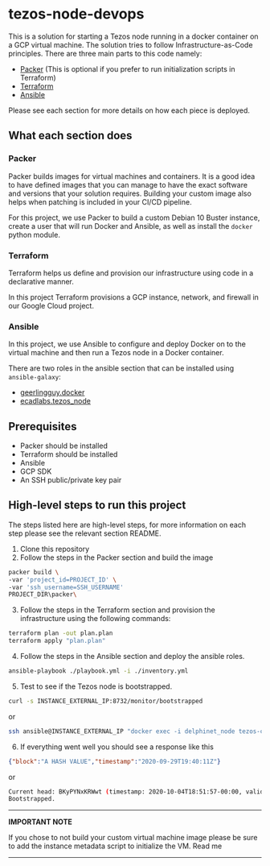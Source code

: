 # tezos-node-devops
This is a solution for starting a Tezos node running in a docker container on a GCP virtual machine. The solution tries to follow Infrastructure-as-Code principles. There are three main parts to this code namely:
* [Packer](packer/) (This is optional if you prefer to run initialization scripts in Terraform)
* [Terraform](terraform/)
* [Ansible](ansible/)

Please see each section for more details on how each piece is deployed.

## What each section does
### Packer
Packer builds images for virtual machines and containers. It is a good idea to have defined images that you can manage to have the exact software and versions that your solution requires. Building your custom image also helps when patching is included in your CI/CD pipeline.

For this project, we use Packer to build a custom Debian 10 Buster instance, create a user that will run Docker and Ansible, as well as install the `docker` python module.

### Terraform
Terraform helps us define and provision our infrastructure using code in a declarative manner.

In this project Terraform provisions a GCP instance, network, and firewall in our Google Cloud project.

### Ansible
In this project, we use Ansible to configure and deploy Docker on to the virtual machine and then run a Tezos node in a Docker container.

There are two roles in the ansible section that can be installed using `ansible-galaxy`:
* [geerlingguy.docker](https://github.com/geerlingguy/ansible-role-docker)
* [ecadlabs.tezos_node](https://github.com/ecadlabs/ansible-role-tezos-node)

## Prerequisites
* Packer should be installed
* Terraform should be installed
* Ansible
* GCP SDK
* An SSH public/private key pair

## High-level steps to run this project
The steps listed here are high-level steps, for more information on each step please see the relevant section README.
1. Clone this repository
2. Follow the steps in the Packer section and build the image
```bash
packer build \
-var 'project_id=PROJECT_ID' \
-var 'ssh_username=SSH_USERNAME'
PROJECT_DIR\packer\
```
3. Follow the steps in the Terraform section and provision the infrastructure using the following commands:
```bash
terraform plan -out plan.plan
terraform apply "plan.plan"
```
4. Follow the steps in the Ansible section and deploy the ansible roles.
```bash
ansible-playbook ./playbook.yml -i ./inventory.yml
```
5. Test to see if the Tezos node is bootstrapped.
```bash
curl -s INSTANCE_EXTERNAL_IP:8732/monitor/bootstrapped
```
or
```bash
ssh ansible@INSTANCE_EXTERNAL_IP "docker exec -i delphinet_node tezos-client bootstrapped"
```
6. If everything went well you should see a response like this
```json
{"block":"A HASH VALUE","timestamp":"2020-09-29T19:40:11Z"}
```
or
```bash
Current head: BKyPYNxKRWwt (timestamp: 2020-10-04T18:51:57-00:00, validation: 2020-10-13T19:59:10-00:00)
Bootstrapped.
```

---
**IMPORTANT NOTE**

If you chose to not build your custom virtual machine image please be sure to add the instance metadata script to initialize the VM.
Read me

---
